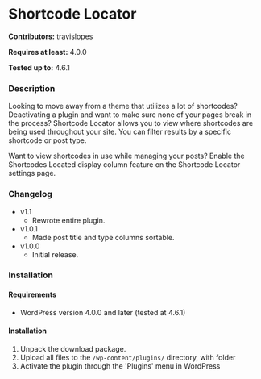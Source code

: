 # Shortcode Locator
**Contributors:** travislopes

**Requires at least:** 4.0.0

**Tested up to:** 4.6.1

### Description
Looking to move away from a theme that utilizes a lot of shortcodes? Deactivating a plugin and want to make sure none of your pages break in the process? Shortcode Locator allows you to view where shortcodes are being used throughout your site. You can filter results by a specific shortcode or post type.

Want to view shortcodes in use while managing your posts? Enable the Shortcodes Located display column feature on the Shortcode Locator settings page.


### Changelog
* v1.1
	* Rewrote entire plugin.
* v1.0.1
	* Made post title and type columns sortable.
* v1.0.0
	* Initial release.

### Installation
#### Requirements
* WordPress version 4.0.0 and later (tested at 4.6.1)

#### Installation
1. Unpack the download package.
1. Upload all files to the `/wp-content/plugins/` directory, with folder
1. Activate the plugin through the 'Plugins' menu in WordPress

